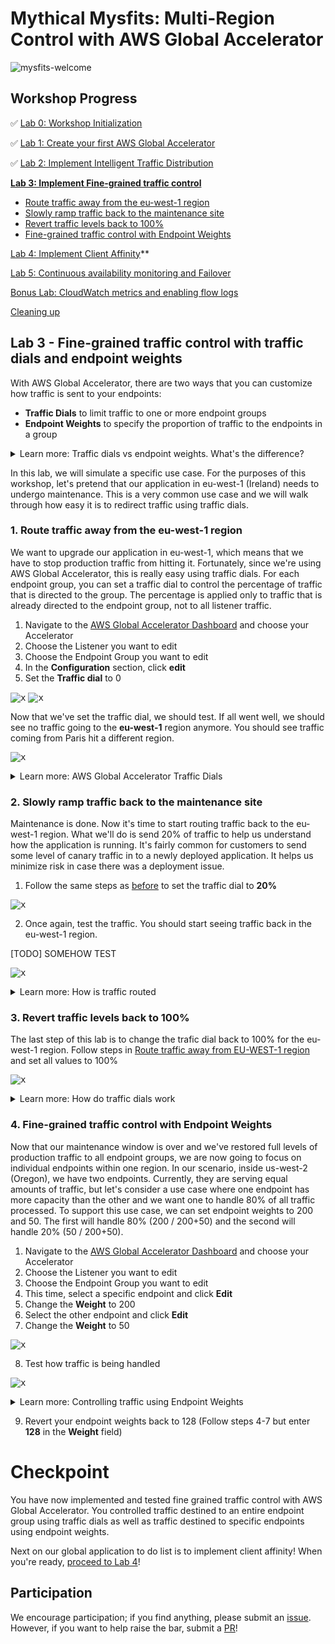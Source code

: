 # Mythical Mysfits: Multi-Region Control with AWS Global Accelerator

![mysfits-welcome](/images/mysfits-welcome.png)

## Workshop Progress
✅ [Lab 0: Workshop Initialization](../lab-0-init)

✅ [Lab 1: Create your first AWS Global Accelerator](../lab-1-create-aws-global-accelerator)

✅ [Lab 2: Implement Intelligent Traffic Distribution](../lab-2-traffic-distribution)

**[Lab 3: Implement Fine-grained traffic control](../lab-3-fine-grained-control)**
- [Route traffic away from the eu-west-1 region](#1)
- [Slowly ramp traffic back to the maintenance site](#2)
- [Revert traffic levels back to 100%](#3)
- [Fine-grained traffic control with Endpoint Weights](#4)

[Lab 4: Implement Client Affinity](../lab-4-client-affinity)**

[Lab 5: Continuous availability monitoring and Failover](../lab-5-observability)

[Bonus Lab: CloudWatch metrics and enabling flow logs](../bonus-lab)

[Cleaning up](../clean-up)

## Lab 3 - Fine-grained traffic control with traffic dials and endpoint weights

With AWS Global Accelerator, there are two ways that you can customize how traffic is sent to your endpoints:
- **Traffic Dials** to limit traffic to one or more endpoint groups
- **Endpoint Weights** to specify the proportion of traffic to the endpoints in a group

<details>
<summary>Learn more: Traffic dials vs endpoint weights. What's the difference?</summary>

Depending on what you want to do, you will want to use either traffic dials, endpoint weights, or both. With traffic dials, you can control all the traffic going to an entire endpoint group. This is a higher level control. With endpoint weights, we're now inside the endpoint group and controlling specific endpoints within the group, giving you more granular control over the traffic going to specific endpoints.

For more information, see our [documentation](https://docs.aws.amazon.com/global-accelerator/latest/dg/introduction-how-it-works.html#introduction-traffic-dials-weights)

</details>

In this lab, we will simulate a specific use case. For the purposes of this workshop, let's pretend that our application in eu-west-1 (Ireland) needs to undergo maintenance. This is a very common use case and we will walk through how easy it is to redirect traffic using traffic dials.

<a name="1"/>

### 1. Route traffic away from the eu-west-1 region

We want to upgrade our application in eu-west-1, which means that we have to stop production traffic from hitting it. Fortunately, since we're using AWS Global Accelerator, this is really easy using traffic dials. For each endpoint group, you can set a traffic dial to control the percentage of traffic that is directed to the group. The percentage is applied only to traffic that is already directed to the endpoint group, not to all listener traffic.

1. Navigate to the [AWS Global Accelerator Dashboard](https://console.aws.amazon.com/ec2/v2/home#GlobalAcceleratorDashboard) and choose your Accelerator
2. Choose the Listener you want to edit
3. Choose the Endpoint Group you want to edit
4. In the **Configuration** section, click **edit**
5. Set the **Traffic dial** to 0

<kbd>![x](images/0-eu-west-1-1.png)</kbd>
<kbd>![x](images/0-eu-west-1-2.png)</kbd>

Now that we've set the traffic dial, we should test. If all went well, we should see no traffic going to the **eu-west-1** region anymore. You should see traffic coming from Paris hit a different region.

<kbd>![x](images/0-traffic-dials-eu-west-1.png)</kbd>

<details>
<summary>Learn more: AWS Global Accelerator Traffic Dials</summary>

For more information, see the [Adjusting Traffic Flow with Traffic Dials](https://docs.aws.amazon.com/global-accelerator/latest/dg/about-endpoint-groups-traffic-dial.html) documentation.

</details>

<a name="2"/>

### 2. Slowly ramp traffic back to the maintenance site

Maintenance is done. Now it's time to start routing traffic back to the eu-west-1 region. What we'll do is send 20% of traffic to help us understand how the application is running. It's fairly common for customers to send some level of canary traffic in to a newly deployed application. It helps us minimize risk in case there was a deployment issue.

1. Follow the same steps as [before](#1) to set the traffic dial to **20%**

<kbd>![x](images/20-eu-west-1.png)</kbd>

2. Once again, test the traffic. You should start seeing traffic back in the eu-west-1 region.

[TODO] SOMEHOW TEST

<kbd>![x](images/20-traffic-dials-eu-west-1.png)</kbd>

<details>
<summary>Learn more: How is traffic routed</summary>

AWS Global Accelerator sends 20% of the traffic in EU-WEST-1 and 80% in the next closest available region, US-WEST-2 (Oregon) for requests from Paris.

</details>

<a name="3"/>

### 3. Revert traffic levels back to 100%

The last step of this lab is to change the trafic dial back to 100% for the eu-west-1 region. Follow steps in [Route traffic away from EU-WEST-1 region](#1) and set all values to 100%

<kbd>![x](images/default-traffic-dials.png)</kbd>

<details>
<summary>Learn more: How do traffic dials work</summary>

Adjusting Traffic Flow With Traffic Dials: https://docs.aws.amazon.com/global-accelerator/latest/dg/about-endpoint-groups-traffic-dial.html

</details>

<a name="4"/>

### 4. Fine-grained traffic control with Endpoint Weights

Now that our maintenance window is over and we've restored full levels of production traffic to all endpoint groups, we are now going to focus on individual endpoints within one region. In our scenario, inside us-west-2 (Oregon), we have two endpoints. Currently, they are serving equal amounts of traffic, but let's consider a use case where one endpoint has more capacity than the other and we want one to handle 80% of all traffic processed. To support this use case, we can set endpoint weights to 200 and 50. The first will handle 80% (200 / 200+50) and the second will handle 20% (50 / 200+50).

1. Navigate to the [AWS Global Accelerator Dashboard](https://console.aws.amazon.com/ec2/v2/home#GlobalAcceleratorDashboard) and choose your Accelerator
2. Choose the Listener you want to edit
3. Choose the Endpoint Group you want to edit
4. This time, select a specific endpoint and click **Edit**
5. Change the **Weight** to 200
6. Select the other endpoint and click **Edit**
7. Change the **Weight** to 50

<kbd>![x](images/20-endpoint-weights.png)</kbd>

8. Test how traffic is being handled

<kbd>![x](images/us-west-2-endpoint-weights.png)</kbd>

<details>
<summary>Learn more: Controlling traffic using Endpoint Weights</summary>

Note that the first endpoint in the endpoint group handles around 80% of the traffic. If you want Global Accelerator to stop sending traffic to an endpoint, you can change the weight for that resource to 0 as we did for traffic dials. See more details [here](https://docs.aws.amazon.com/global-accelerator/latest/dg/about-endpoints-endpoint-weights.html).

</details>

9. Revert your endpoint weights back to 128 (Follow steps 4-7 but enter **128** in the **Weight** field)

<a name="checkpoint"/>

# Checkpoint

You have now implemented and tested fine grained traffic control with AWS Global Accelerator. You controlled traffic destined to an entire endpoint group using traffic dials as well as traffic destined to specific endpoints using endpoint weights.

Next on our global application to do list is to implement client affinity! When you're ready, [proceed to Lab 4](../lab-4-client-affinity)!

## Participation

We encourage participation; if you find anything, please submit an [issue](https://github.com/aws-samples/aws-global-accelerator-workshop/issues). However, if you want to help raise the bar, submit a [PR](https://github.com/aws-samples/aws-global-accelerator-workshop/pulls)!
